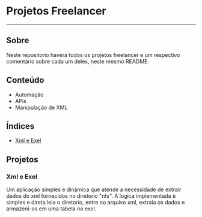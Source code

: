 # Projetos Freelancer
---
## Sobre
Neste repositorio havéra todos os projetos freelancer e um respectivo comentário sobre cada um deles, neste mesmo README.

## Conteúdo
- Automação
- APis
- Manipulação de XML

## Índices
- [Xml e Exel](#XmleExel)

## Projetos
### Xml e Exel
Um aplicação simples e dinâmica que atende a necessidade de extrair dados do xml fornecidos no diretorio "nfs". A logica implementada é simples e direta leia o diretorio, entre no arquivo xml, extraia os dados e armazeni-os em uma tabela no exel.

